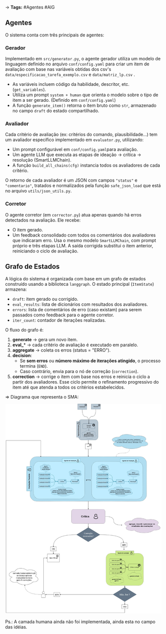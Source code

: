 -> **Tags:** #Agentes #AIG
## Agentes

O sistema conta com três principais de agentes:
### Gerador 
Implementado em `src/generator.py`, o agente gerador utiliza um modelo de linguagem definido no arquivo ``conf/config.yaml``  para criar um item de avaliação com base nas variáveis obtidas dos csv's ```data/especificacao_tarefa_exemplo.csv``` e ```data/matriz_lp.csv``` .
- As variáveis incluem código da habilidade, descritor, etc. (`get_variables`).
- Utiliza um prompt `system + human` que orienta o modelo sobre o tipo de item a ser gerado. (Definido em ``conf/config.yaml``)
- A função `generate_item()` retorna o item bruto como `str`, armazenado no campo `draft` do estado compartilhado.
### Avaliador 
Cada critério de avaliação (ex: critérios do comando, plausibilidade...) tem um avaliador específico implementado em `evaluator.py`, utilizando:

- Um prompt configurável em  ``conf/config.yaml``para avaliação.
- Um agente LLM que executa as etapas de ideação → crítica → resolução (SmartLLMChain).
- A função `build_all_chains(cfg)` instancia todos os avaliadores de cada critério.

O retorno de cada avaliador é um JSON com campos `"status"` e `"comentario"`, tratados e normalizados pela função `safe_json_load` que está no arquivo ```utils/json_utils.py```.
### Corretor
O agente corretor (em `corrector.py`) atua apenas quando há erros detectados na avaliação. Ele recebe:
- O item gerado.
- Um feedback consolidado com todos os comentários dos avaliadores que indicaram erro.
Usa o mesmo modelo `SmartLLMChain`, com prompt próprio e três etapas LLM. A saída corrigida substitui o item anterior, reiniciando o ciclo de avaliação.

## Grafo de Estados 

A lógica do sistema é organizada com base em um grafo de estados construído usando a biblioteca `langgraph`. O estado principal (`ItemState`) armazena:
- `draft`: item gerado ou corrigido.
- `eval_results`: lista de dicionários com resultados dos avaliadores.
- `errors`: lista de comentários de erro (caso existam) para serem passados como feedback para o agente corretor.
- `iter_count`: contador de iterações realizadas.

O fluxo do grafo é:

1. **generate** → gera um novo item.
2. **eval_*** → cada critério de avaliação é executado em paralelo.
3. **aggregate** → coleta os erros (status = "ERRO").
4. **decision**:
    - Se **sem erros** ou **número máximo de iterações atingido**, o processo termina (`END`).
    - Caso contrário, envia para o nó de correção (`correction`).
5. **correction** → corrige o item com base nos erros e reinicia o ciclo a partir dos avaliadores.
Esse ciclo permite o refinamento progressivo do item até que atenda a todos os critérios estabelecidos.

=> Diagrama que representa o SMA: 

<img src="EstruturaSMA.jpg" alt="Descrição" width="600">


Ps.: A camada humana ainda não foi implementada, ainda esta no campo das idéias. 

